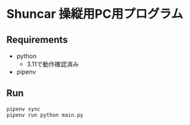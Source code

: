 # Shuncar 操縦用PC用プログラム

## Requirements

- python
    - 3.11で動作確認済み
- pipenv

## Run

```
pipenv sync
pipenv run python main.py
```

